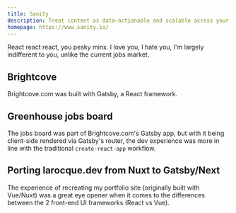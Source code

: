 ```yaml
---
title: Sanity
description: Treat content as data—actionable and scalable across your business—with the Sanity Composable Content Cloud.
homepage: https://www.sanity.io/
---
```


React react react, you pesky minx. I love you, I hate you, I'm largely indifferent to you, unlike the current jobs market.

## Brightcove

Brightcove.com was built with Gatsby, a React framework.

## Greenhouse jobs board

The jobs board was part of Brightcove.com's Gatsby app, but with it being client-side rendered via Gatsby's router, the dev experience was more in line with the traditional `create-react-app` workflow.

## Porting larocque.dev from Nuxt to Gatsby/Next

The experience of recreating my portfolio site (originally built with Vue/Nuxt) was a great eye opener when it comes to the differences between the 2 front-end UI frameworks (React vs Vue).
